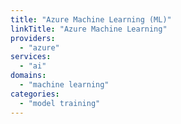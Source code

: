 ```yaml
---
title: "Azure Machine Learning (ML)"
linkTitle: "Azure Machine Learning"
providers:
  - "azure"
services:
  - "ai"
domains:
  - "machine learning"
categories:
  - "model training"
---
```

